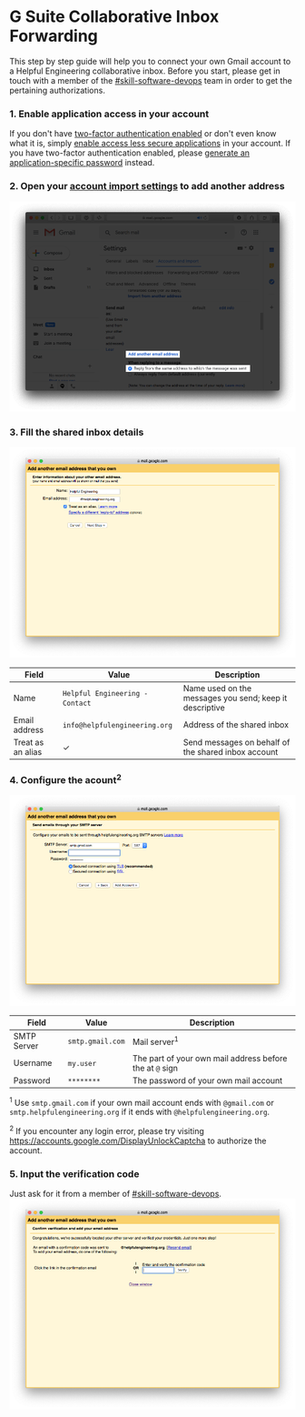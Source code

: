 # G Suite Collaborative Inbox Forwarding
This step by step guide will help you to connect your own Gmail account to a Helpful Engineering collaborative inbox. Before you start, please get in touch with a member of the [#skill-software-devops](https://helpfulengineering.slack.com/archives/CV54M16QH) team in order to get the pertaining authorizations.

### 1. Enable application access in your account
If you don't have [two-factor authentication enabled](https://www.google.com/landing/2step/) or don't even know what it is, simply [enable access less secure applications](https://myaccount.google.com/lesssecureapps) in your account. If you have two-factor authentication enabled, please [generate an application-specific password](https://myaccount.google.com/apppasswords) instead.

### 2. Open your [account import settings](https://mail.google.com/mail/#settings/accounts) to add another address
![Step 1](/images/gsuite-group-forwarding-1.png)

### 3. Fill the shared inbox details
![Step 2](/images/gsuite-group-forwarding-2.png)

| Field | Value | Description |
| ----- | ----- | ----------- |
| Name | `Helpful Engineering - Contact` | Name used on the messages you send; keep it descriptive |
| Email address | `info@helpfulengineering.org` | Address of the shared inbox |
| Treat as an alias | ✓ | Send messages on behalf of the shared inbox account |

### 4. Configure the acount<sup>2</sup>
![Step 3](/images/gsuite-group-forwarding-3.png)

| Field | Value | Description |
| ----- | ----- | ----------- |
| SMTP Server | `smtp.gmail.com` | Mail server<sup>1</sup> |
| Username | `my.user` | The part of your own mail address before the at `@` sign |
| Password | `********` | The password of your own mail account |

<sup>1</sup> Use `smtp.gmail.com` if your own mail account ends with `@gmail.com` or `smtp.helpfulengineering.org` if it ends with `@helpfulengineering.org`.

<sup>2</sup> If you encounter any login error, please try visiting https://accounts.google.com/DisplayUnlockCaptcha to authorize the account.

### 5. Input the verification code
Just ask for it from a member of [#skill-software-devops](https://helpfulengineering.slack.com/archives/CV54M16QH).
![Step 4](/images/gsuite-group-forwarding-4.png)
